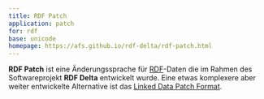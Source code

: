 ```yaml
---
title: RDF Patch
application: patch
for: rdf
base: unicode
homepage: https://afs.github.io/rdf-delta/rdf-patch.html
---
```


**RDF Patch** ist eine Änderungssprache für [RDF](rdf)-Daten die im Rahmen des Softwareprojekt **RDF Delta** entwickelt wurde. Eine etwas komplexere aber weiter entwickelte Alternative ist das [Linked Data Patch Format](../ldpatch).
